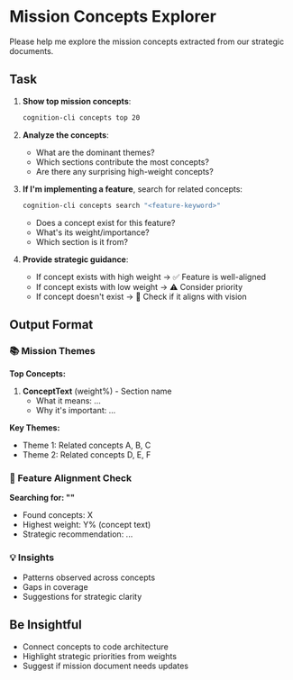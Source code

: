 # Mission Concepts Explorer

Please help me explore the mission concepts extracted from our strategic documents.

## Task

1. **Show top mission concepts**:

   ```bash
   cognition-cli concepts top 20
   ```

2. **Analyze the concepts**:
   - What are the dominant themes?
   - Which sections contribute the most concepts?
   - Are there any surprising high-weight concepts?

3. **If I'm implementing a feature**, search for related concepts:

   ```bash
   cognition-cli concepts search "<feature-keyword>"
   ```

   - Does a concept exist for this feature?
   - What's its weight/importance?
   - Which section is it from?

4. **Provide strategic guidance**:
   - If concept exists with high weight → ✅ Feature is well-aligned
   - If concept exists with low weight → ⚠️ Consider priority
   - If concept doesn't exist → 🔴 Check if it aligns with vision

## Output Format

### 📚 Mission Themes

**Top Concepts:**

1. **ConceptText** (weight%) - Section name
   - What it means: ...
   - Why it's important: ...

**Key Themes:**

- Theme 1: Related concepts A, B, C
- Theme 2: Related concepts D, E, F

### 🎯 Feature Alignment Check

**Searching for: "<keyword>"**

- Found concepts: X
- Highest weight: Y% (concept text)
- Strategic recommendation: ...

### 💡 Insights

- Patterns observed across concepts
- Gaps in coverage
- Suggestions for strategic clarity

## Be Insightful

- Connect concepts to code architecture
- Highlight strategic priorities from weights
- Suggest if mission document needs updates
